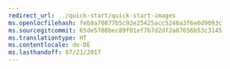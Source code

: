 ```yaml
---
redirect_url: ../quick-start/quick-start-images
ms.openlocfilehash: feb8a70877b5c92e25425acc5246a3f6e6d9093c
ms.sourcegitcommit: 65de5708bec89f01ef7b7d2df2a87656b53c3145
ms.translationtype: HT
ms.contentlocale: de-DE
ms.lasthandoff: 07/21/2017
---
```

